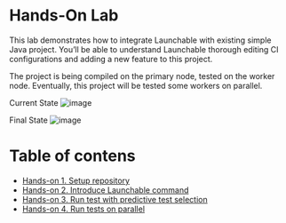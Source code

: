 # Hands-On Lab

This lab demonstrates how to integrate Launchable with existing simple Java project. You’ll be able to understand Launchable thorough editing CI configurations and adding a new feature to this project.

The project is being compiled on the primary node, tested on the worker node. Eventually, this project will be tested some workers on parallel.

Current State
![image](https://user-images.githubusercontent.com/536667/191430543-bb8b0d4e-dd47-4cc8-953a-783a4fca84d5.png)

Final State
![image](https://user-images.githubusercontent.com/536667/191431922-d1119b75-f35a-4941-ac54-d3caab5d4577.png)

# Table of contens

- [Hands-on 1. Setup repository](HANDSON1.md)
- [Hands-on 2. Introduce Launchable command](HANDSON2.md)
- [Hands-on 3. Run test with predictive test selection]()
- [Hands-on 4. Run tests on parallel]()







